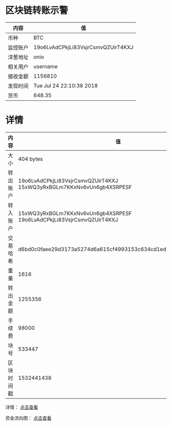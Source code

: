 ﻿# 区块链转账示警
|内容|值|
| ----- | ---- |
| 币种 | BTC |
|监控账户 | 19o6LvAdCPkjLi83VsjrCsmvQZUirT4KXJ |
 |洋葱地址 | onio | 
 |相关用户 | username | 
|接收金额 | 1156810 |
|发现时间 |Tue Jul 24 22:10:38 2018|
|货币 |648.35 |


# 详情
|内容|值|
| ---  |  ----- |
|大小   | 404 bytes |
|转出账户 |  19o6LvAdCPkjLi83VsjrCsmvQZUirT4KXJ<br/>  15xWQ3yRxBGLm7KKxNv6vUn6gb4XSRPESF<br/>  |
|转入账户 |  15xWQ3yRxBGLm7KKxNv6vUn6gb4XSRPESF<br/>  19o6LvAdCPkjLi83VsjrCsmvQZUirT4KXJ<br/>  |
|交易哈希 | d6bd0c0faee29d3173a5274d6a615cf4993153c634cd1ed75fd24877e7cab4f4 |
|重量 | 1616 |
|转出金额 | 1255356 |
|手续费 | 98000 |
|块号 |533447|
|区块时间戳 | 1532441438 |


详情： [点击查看]( https://blockchain.info/tx/d6bd0c0faee29d3173a5274d6a615cf4993153c634cd1ed75fd24877e7cab4f4)

资金流向图： [点击查看](https://blockchain.info/tree/362373875)